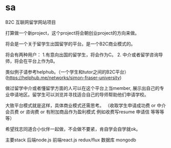 # sa
B2C 互联网留学网站项目

打算做一个新project，这个project将会朝创业project的方向来做。

将会是一个关于留学生出国留学的平台。是一个B2C商业模式的。

将会有两种用户：
1.有意向出国的留学生，将会作为C。
2. 中介或者留学咨询导师，将会在平台上作为B。

类似例子请参考helphub。（一个学生和tutor之间的B2C平台）
(https://helphub.me/networks/simon-fraser-university)

做过留学中介或者懂留学方面的人可以在这个平台上当member, 展示出自己的专业申请地区。留学生可以浏览并寻找适合自己的导师帮助他们申请学校。

大致平台模式就是这样，具体商业模式还需思考。
（收取学生申请成功费 or 中介会员费 or 咨询费 or 有附加商品作为盈利模式 例如收费写resume 申请信 等等等等）

希望找志同道合小伙伴一起做，不会做不要紧，肯自学会自学就ok。

主要stack
后端node.js
前端react.js redux/flux
数据库 mongodb
